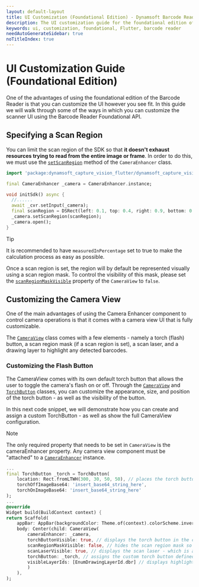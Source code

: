 ```yaml
---
layout: default-layout
title: UI Customization (Foundational Edition) - Dynamsoft Barcode Reader Flutter Edition
description: The UI customization guide for the foundational edition of Dynamsoft Barcode Reader Flutter.
keywords: ui, customization, foundational, Flutter, barcode reader
needAutoGenerateSidebar: true
noTitleIndex: true
---
```


# UI Customization Guide (Foundational Edition)

One of the advantages of using the foundational edition of the Barcode Reader is that you can customize the UI however you see fit. In this guide we will walk through some of the ways in which you can customize the scanner UI using the Barcode Reader Foundational API.

## Specifying a Scan Region

You can limit the scan region of the SDK so that **it doesn't exhaust resources trying to read from the entire image or frame**. In order to do this, we must use the [`setScanRegion`](../api-reference/capture-vision-router-lite/camera-enhancer.md#setscanregion) method of the `CameraEnhancer` class.

```dart
import 'package:dynamsoft_capture_vision_flutter/dynamsoft_capture_vision_flutter.dart';

final CameraEnhancer _camera = CameraEnhancer.instance;

void initSdk() async {
  //......
  await _cvr.setInput(_camera);
  final scanRegion = DSRect(left: 0.1, top: 0.4, right: 0.9, bottom: 0.6, measuredInPercentage: true);
  _camera.setScanRegion(scanRegion);
  _camera.open();
}
```

> [!TIP]
> It is recommended to have `measuredInPercentage` set to true to make the calculation process as easy as possible.

Once a scan region is set, the region will by default be represented visually using a scan region mask. To control the visibility of this mask, please set the [`scanRegionMaskVisible`](../api-reference/capture-vision-router-lite/camera-view.md#scanregionmaskvisible) property of the `CameraView` to `false`.

## Customizing the Camera View

One of the main advantages of using the Camera Enhancer component to control camera operations is that it comes with a camera view UI that is fully customizable.

The [`CameraView`](../api-reference/capture-vision-router-lite/camera-view.md) class comes with a few elements - namely a torch (flash) button, a scan region mask (if a scan region is set), a scan laser, and a drawing layer to highlight any detected barcodes.

### Customizing the Flash Button

The CameraView comes with its own default torch button that allows the user to toggle the camera's flash on or off. Through the [`CameraView`](../api-reference/capture-vision-router-lite/camera-view.md) and [`TorchButton`](../api-reference/capture-vision-router-lite/torch-button.md) classes, you can customize the appearance, size, and position of the torch button - as well as the visibility of the button.

In this next code snippet, we will demonstrate how you can create and assign a custom TorchButton - as well as show the full CameraView configuration.

> [!NOTE]
> The only required property that needs to be set in `CameraView` is the cameraEnhancer property. Any camera view component must be "attached" to a [`CameraEnhancer`](../api-reference/capture-vision-router-lite/camera-enhancer.md) instance.

```dart
...
final TorchButton _torch = TorchButton(
	location: Rect.fromLTWH(300, 30, 50, 50), // places the torch button towards the top-right corner of the camera view
	torchOffImageBase64: 'insert_base64_string_here',
	torchOnImageBase64: 'insert_base64_string_here'
);
...
@override
Widget build(BuildContext context) {
return Scaffold(
    appBar: AppBar(backgroundColor: Theme.of(context).colorScheme.inversePrimary, title: Text(widget.title)),
    body: Center(child: CameraView(
        cameraEnhancer: _camera, 
        torchButtonVisible: true, // displays the torch button in the camera view
        scanRegionMaskVisible: false, // hides the scan region mask so that the scan region is not represented visually
        scanLaserVisible: true, // displays the scan laser - which is a simple bar that moves vertically within the scan region
        torchButton: _torch, // assigns the custom torch button defined above to the camera view
        visibleLayerIds: [EnumDrawingLayerId.dbr] // displays highlight boxes around detected barcodes
        )
    ),
);
```